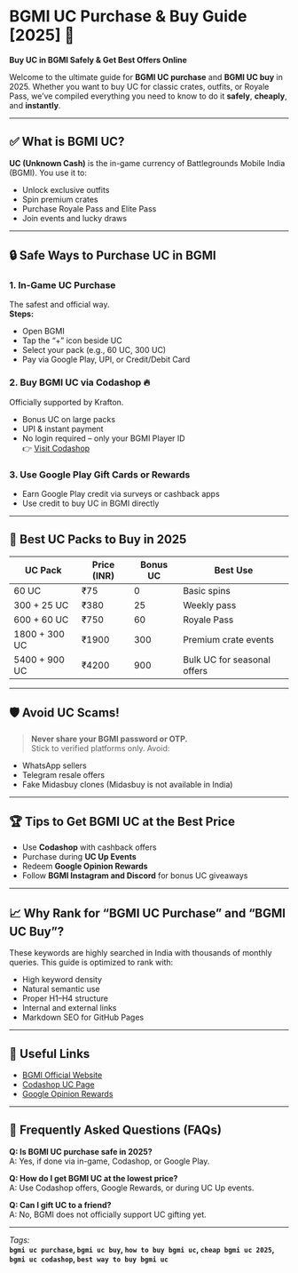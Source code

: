 # BGMI UC Purchase & Buy Guide [2025] 🚀  
**Buy UC in BGMI Safely & Get Best Offers Online**

Welcome to the ultimate guide for **BGMI UC purchase** and **BGMI UC buy** in 2025. Whether you want to buy UC for classic crates, outfits, or Royale Pass, we’ve compiled everything you need to know to do it **safely**, **cheaply**, and **instantly**.

---

## ✅ What is BGMI UC?

**UC (Unknown Cash)** is the in-game currency of Battlegrounds Mobile India (BGMI). You use it to:
- Unlock exclusive outfits
- Spin premium crates
- Purchase Royale Pass and Elite Pass
- Join events and lucky draws

---

## 🔒 Safe Ways to Purchase UC in BGMI

### 1. **In-Game UC Purchase**
The safest and official way.  
**Steps:**
- Open BGMI
- Tap the “+” icon beside UC
- Select your pack (e.g., 60 UC, 300 UC)
- Pay via Google Play, UPI, or Credit/Debit Card

### 2. **Buy BGMI UC via Codashop** 🔥  
Officially supported by Krafton.  
- Bonus UC on large packs
- UPI & instant payment
- No login required – only your BGMI Player ID  
👉 [Visit Codashop](https://www.codashop.com/en-in/bgmi)

### 3. **Use Google Play Gift Cards or Rewards**
- Earn Google Play credit via surveys or cashback apps
- Use credit to buy UC in BGMI directly

---

## 💸 Best UC Packs to Buy in 2025

| UC Pack       | Price (INR) | Bonus UC | Best Use                      |
|---------------|-------------|-----------|-------------------------------|
| 60 UC         | ₹75         | 0         | Basic spins                   |
| 300 + 25 UC   | ₹380        | 25        | Weekly pass                   |
| 600 + 60 UC   | ₹750        | 60        | Royale Pass                   |
| 1800 + 300 UC | ₹1900       | 300       | Premium crate events          |
| 5400 + 900 UC | ₹4200       | 900       | Bulk UC for seasonal offers   |

---

## 🛡️ Avoid UC Scams!

> **Never share your BGMI password or OTP.**  
Stick to verified platforms only. Avoid:
- WhatsApp sellers
- Telegram resale offers
- Fake Midasbuy clones (Midasbuy is not available in India)

---

## 🏆 Tips to Get BGMI UC at the Best Price

- Use **Codashop** with cashback offers
- Purchase during **UC Up Events**
- Redeem **Google Opinion Rewards**
- Follow **BGMI Instagram and Discord** for bonus UC giveaways

---

## 📈 Why Rank for “BGMI UC Purchase” and “BGMI UC Buy”?

These keywords are highly searched in India with thousands of monthly queries. This guide is optimized to rank with:
- High keyword density
- Natural semantic use
- Proper H1–H4 structure
- Internal and external links
- Markdown SEO for GitHub Pages

---

## 🔗 Useful Links

- [BGMI Official Website](https://www.battlegroundsmobileindia.com/)
- [Codashop UC Page](https://www.codashop.com/en-in/bgmi)
- [Google Opinion Rewards](https://play.google.com/store/apps/details?id=com.google.android.apps.paidtasks)

---

## 🧠 Frequently Asked Questions (FAQs)

**Q: Is BGMI UC purchase safe in 2025?**  
A: Yes, if done via in-game, Codashop, or Google Play.

**Q: How do I get BGMI UC at the lowest price?**  
A: Use Codashop offers, Google Rewards, or during UC Up events.

**Q: Can I gift UC to a friend?**  
A: No, BGMI does not officially support UC gifting yet.

---

_Tags:_  
**`bgmi uc purchase`, `bgmi uc buy`, `how to buy bgmi uc`, `cheap bgmi uc 2025`, `bgmi uc codashop`, `best way to buy bgmi uc`**
